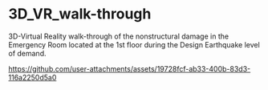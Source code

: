 # 3D_VR_walk-through
3D-Virtual Reality walk-through of the nonstructural damage in the Emergency Room located at the 1st floor during the Design Earthquake level of demand.



https://github.com/user-attachments/assets/19728fcf-ab33-400b-83d3-116a2250d5a0

